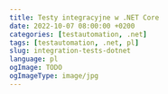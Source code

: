 ```yaml
---
title: Testy integracyjne w .NET Core
date: 2022-10-07 08:00:00 +0200
categories: [testautomation, .net]
tags: [testautomation, .net, pl]
slug: integration-tests-dotnet
language: pl
ogImage: TODO
ogImageType: image/jpg
---
```

